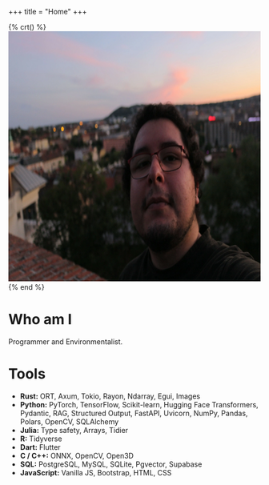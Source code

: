 +++
title = "Home"
+++

{% crt() %}
<img src="img.webp" style="height: 500px; width: auto;">
{% end %}

# Who am I

Programmer and Environmentalist.

# Tools

- **Rust:** ORT, Axum, Tokio, Rayon, Ndarray, Egui, Images
- **Python:** PyTorch, TensorFlow, Scikit-learn, Hugging Face Transformers, Pydantic, RAG, Structured Output, FastAPI, Uvicorn, NumPy, Pandas, Polars, OpenCV, SQLAlchemy  
- **Julia:** Type safety, Arrays, Tidier
- **R:** Tidyverse
- **Dart:** Flutter  
- **C / C++:** ONNX, OpenCV, Open3D
- **SQL:** PostgreSQL, MySQL, SQLite, Pgvector, Supabase
- **JavaScript:** Vanilla JS, Bootstrap, HTML, CSS  